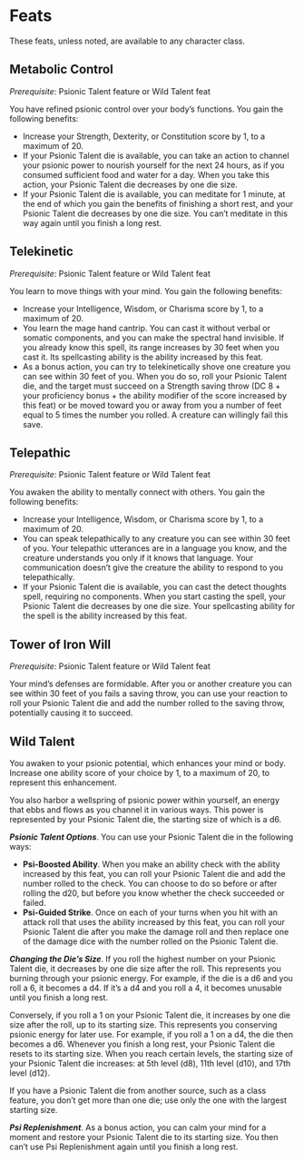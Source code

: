 # Feats
These feats, unless noted, are available to any character class.

## Metabolic Control
*Prerequisite*: Psionic Talent feature or Wild Talent feat

You have refined psionic control over your body’s functions. You gain the following benefits:
* Increase your Strength, Dexterity, or Constitution score by 1, to a maximum of 20.
* If your Psionic Talent die is available, you can take an action to channel your psionic power to nourish yourself for the next 24 hours, as if you consumed sufficient food and water for a day. When you take this action, your Psionic Talent die decreases by one die size.
* If your Psionic Talent die is available, you can meditate for 1 minute, at the end of which you gain the benefits of finishing a short rest, and your Psionic Talent die decreases by one die size. You can’t meditate in this way again until you finish a long rest.

## Telekinetic
*Prerequisite*: Psionic Talent feature or Wild Talent feat

You learn to move things with your mind. You gain the following benefits:
* Increase your Intelligence, Wisdom, or Charisma score by 1, to a maximum of 20.
* You learn the mage hand cantrip. You can cast it without verbal or somatic components, and you can make the spectral hand invisible. If you already know this spell, its range increases by 30 feet when you cast it. Its spellcasting ability is the ability increased by this feat.
* As a bonus action, you can try to telekinetically shove one creature you can see within 30 feet of you. When you do so, roll your Psionic Talent die, and the target must succeed on a Strength saving throw (DC 8 + your proficiency bonus + the ability modifier of the score increased by this feat) or be moved toward you or away from you a number of feet equal to 5 times the number you rolled. A creature can willingly fail this save.

## Telepathic
*Prerequisite*: Psionic Talent feature or Wild Talent feat

You awaken the ability to mentally connect with others. You gain the following benefits:
* Increase your Intelligence, Wisdom, or Charisma score by 1, to a maximum of 20.
* You can speak telepathically to any creature you can see within 30 feet of you. Your telepathic utterances are in a language you know, and the creature understands you only if it knows that language. Your communication doesn’t give the creature the ability to respond to you telepathically.
* If your Psionic Talent die is available, you can cast the detect thoughts spell, requiring no components. When you start casting the spell, your Psionic Talent die decreases by one die size. Your spellcasting ability for the spell is the ability increased by this feat.

## Tower of Iron Will
*Prerequisite*: Psionic Talent feature or Wild Talent feat

Your mind’s defenses are formidable. After you or another creature you can see within 30 feet of you fails a saving throw, you can use your reaction to roll your Psionic Talent die and add the number rolled to the saving throw, potentially causing it to succeed.

## Wild Talent
You awaken to your psionic potential, which enhances your mind or body. Increase one ability score of your choice by 1, to a maximum of 20, to represent this enhancement.

You also harbor a wellspring of psionic power within yourself, an energy that ebbs and flows as you channel it in various ways. This power is represented by your Psionic Talent die, the starting size of which is a d6.

***Psionic Talent Options***. You can use your Psionic Talent die in the following ways:
* **Psi-Boosted Ability**. When you make an ability check with the ability increased by this feat, you can roll your Psionic Talent die and add the number rolled to the check. You can choose to do so before or after rolling the d20, but before you know whether the check succeeded or failed.
* **Psi-Guided Strike**. Once on each of your turns when you hit with an attack roll that uses the ability increased by this feat, you can roll your Psionic Talent die after you make the damage roll and then replace one of the damage dice with the number rolled on the Psionic Talent die.

***Changing the Die’s Size***. If you roll the highest number on your Psionic Talent die, it decreases by one die size after the roll. This represents you burning through your psionic energy. For example, if the die is a d6 and you roll a 6, it becomes a d4. If it’s a d4 and you roll a 4, it becomes unusable until you finish a long rest.

Conversely, if you roll a 1 on your Psionic Talent die, it increases by one die size after the roll, up to its starting size. This represents you conserving psionic energy for later use. For example, if you roll a 1 on a d4, the die then becomes a d6.
Whenever you finish a long rest, your Psionic Talent die resets to its starting size. When you reach certain levels, the starting size of your Psionic Talent die increases: at 5th level (d8), 11th level (d10), and 17th level (d12).

If you have a Psionic Talent die from another source, such as a class feature, you don’t get more than one die; use only the one with the largest starting size.

***Psi Replenishment***. As a bonus action, you can calm your mind for a moment and restore your Psionic Talent die to its starting size. You then can’t use Psi Replenishment again until you finish a long rest.
